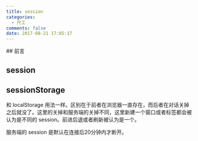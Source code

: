```yaml
---
title: session
categories:
  - 尺工
comments: false
date: 2017-08-21 17:05:17
---
```

<p></p>
<!-- more -->
## 前言

## session

## sessionStorage
和 localStorage 用法一样。区别在于前者在浏览器一直存在，而后者在对话关掉之后就没了。这里的关掉和服务端的关掉不同，这里新建一个窗口或者标签都会被认为是不同的 session。前进后退或者刷新被认为是一个。

服务端的 session 是默认在连接后20分钟内才断开。